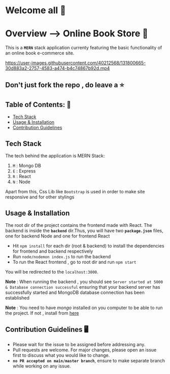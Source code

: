 # Welcome all 👋

# Overview --> Online Book Store 📖
This is a **`MERN`** stack application currenty featuring the basic functionality of an online book e-commerce site. 



https://user-images.githubusercontent.com/40212568/131800665-30d883a2-2757-4583-a474-b4c74867b92d.mp4


## Don't just fork the repo , do leave a ⭐

## Table of Contents: 📑
* [Tech Stack](##tech-stack)
* [Usage & Installation](##usage-&-installation)
* [Contribution Guidelines](##contribution-guidelines)

## Tech Stack
The tech behind the application is MERN Stack:
1) `M` : Mongo DB
2) `E` : Express 
3) `R` : React 
4) `N` : Node

Apart from this, Css Lib like `Bootstrap` is used in order to make site responsive and for other stylings 

## Usage & Installation 

The root dir of the project contains the frontend made with React. The backend is inside the **`backend`** dir.Thus, you will have two **`package.json`** files, one for backend Node and one for frontend React

- Hit `npm install` for each dir (root & backend) to install the dependencies for frontend and backend respectively
- Run `node/nodemon index.js` to run the backend
- To run the React frontend , go to root dir and run `npm start`

You will be redirected to the `localhost:3000`.

**Note** : When running the backend , you should see `Server started at 5000 & Database connection successful` ensuring that your backend server has successfully started and MongoDB database connection has been established

**Note** : You need to have _mongo_ installed on you computer to be able to run the project. If not , install from [here](https://docs.mongodb.com/manual/installation/)

## Contribution Guidelines 🖥️
* Please wait for the issue to be assigned before addressing any.
* Pull requests are welcome. For major changes, please open an issue first to discuss what you would like to change.
* **`no PR accepted on main/master branch`**, ensure to make separate branch while working on any issue.
